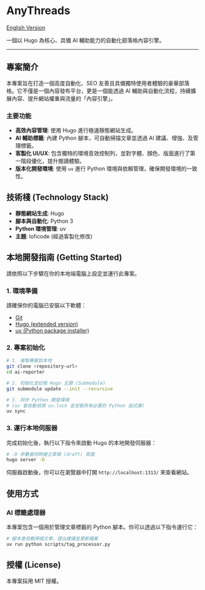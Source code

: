 # AnyThreads

[English Version](README.en.md)

一個以 Hugo 為核心、具備 AI 輔助能力的自動化部落格內容引擎。

---

## 專案簡介

本專案旨在打造一個高度自動化、SEO 友善且具備獨特使用者體驗的豪華部落格。它不僅是一個內容發布平台，更是一個能透過 AI 輔助與自動化流程，持續擴展內容、提升網站權重與流量的「內容引擎」。

### 主要功能

- **高效內容管理**: 使用 Hugo 進行極速靜態網站生成。
- **AI 輔助標籤**: 內建 Python 腳本，可自動掃描文章並透過 AI 建議、增強、及管理標籤。
- **客製化 UI/UX**: 包含獨特的環境音效控制列，並對字體、顏色、版面進行了第一階段優化，提升閱讀體驗。
- **版本化開發環境**: 使用 `uv` 進行 Python 環境與依賴管理，確保開發環境的一致性。

## 技術棧 (Technology Stack)

- **靜態網站生成**: Hugo
- **腳本與自動化**: Python 3
- **Python 環境管理**: uv
- **主題**: loficode (經過客製化修改)

## 本地開發指南 (Getting Started)

請依照以下步驟在你的本地端電腦上設定並運行此專案。

### 1. 環境準備

請確保你的電腦已安裝以下軟體：
- [Git](https://git-scm.com/)
- [Hugo (extended version)](https://gohugo.io/installation/)
- [uv (Python package installer)](https://github.com/astral-sh/uv)

### 2. 專案初始化

```bash
# 1. 複製專案到本地
git clone <repository-url>
cd ai-reporter

# 2. 初始化並拉取 Hugo 主題 (Submodule)
git submodule update --init --recursive

# 3. 同步 Python 開發環境
# (uv 會自動偵測 uv.lock 並安裝所有必要的 Python 函式庫)
uv sync
```

### 3. 運行本地伺服器

完成初始化後，執行以下指令來啟動 Hugo 的本地開發伺服器：

```bash
# -D 參數會同時建立草稿 (draft) 頁面
hugo server -D
```

伺服器啟動後，你可以在瀏覽器中打開 `http://localhost:1313/` 來查看網站。

## 使用方式

### AI 標籤處理器

本專案包含一個用於管理文章標籤的 Python 腳本。你可以透過以下指令運行它：

```bash
# 腳本會自動掃描文章、提出建議並更新檔案
uv run python scripts/tag_processor.py
```

## 授權 (License)

本專案採用 MIT 授權。

